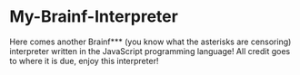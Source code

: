 # My-Brainf-Interpreter
Here comes another Brainf*** (you know what the asterisks are censoring) interpreter written in the JavaScript programming language!
All credit goes to where it is due, enjoy this interpreter!
